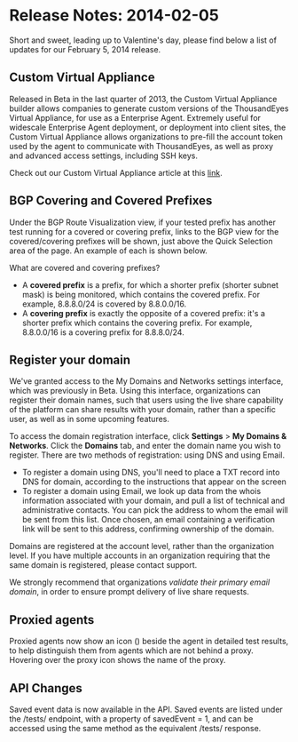 # Release Notes: 2014-02-05

Short and sweet, leading up to Valentine's day, please find below a list of updates for our February 5, 2014 release.

## Custom Virtual Appliance

Released in Beta in the last quarter of 2013, the Custom Virtual Appliance builder allows companies to generate custom versions of the ThousandEyes Virtual Appliance, for use as a Enterprise Agent.  Extremely useful for widescale Enterprise Agent deployment, or deployment into client sites, the Custom Virtual Appliance allows organizations to pre-fill the account token used by the agent to communicate with ThousandEyes, as well as proxy and advanced access settings, including SSH keys.

Check out our Custom Virtual Appliance article at this [link](https://success.thousandeyes.com/ViewArticle?articleIdParam=kA0E0000000CmnYKAS).

##  BGP Covering and Covered Prefixes

Under the BGP Route Visualization view, if your tested prefix has another test running for a covered or covering prefix, links to the BGP view for the covered/covering prefixes will be shown, just above the Quick Selection area of the page.  An example of each is shown below.  

What are covered and covering prefixes?

* A **covered prefix** is a prefix, for which a shorter prefix \(shorter subnet mask\) is being monitored, which contains the covered prefix.  For example, 8.8.8.0/24 is covered by 8.8.0.0/16.
* A **covering prefix** is exactly the opposite of a covered prefix: it's a shorter prefix which contains the covering prefix.  For example, 8.8.0.0/16 is a covering prefix for 8.8.8.0/24.

## Register your domain

We've granted access to the My Domains and Networks settings interface, which was previously in Beta.  Using this interface, organizations can register their domain names, such that users using the live share capability of the platform can share results with your domain, rather than a specific user, as well as in some upcoming features.  

To access the domain registration interface, click **Settings** &gt; **My Domains & Networks**.  Click the **Domains** tab, and enter the domain name you wish to register.  There are two methods of registration: using DNS and using Email.

* To register a domain using DNS, you'll need to place a TXT record into DNS for domain, according to the instructions that appear on the screen
* To register a domain using Email, we look up data from the whois information associated with your domain, and pull a list of technical and administrative contacts.  You can pick the address to whom the email will be sent from this list.  Once chosen, an email containing a verification link will be sent to this address, confirming ownership of the domain.  

Domains are registered at the account level, rather than the organization level.  If you have multiple accounts in an organization requiring that the same domain is registered, please contact support.

We strongly recommend that organizations _validate_ _their primary email domain_, in order to ensure prompt delivery of live share requests.

##  Proxied agents

Proxied agents now show an icon \(\) beside the agent in detailed test results, to help distinguish them from agents which are not behind a proxy.  Hovering over the proxy icon shows the name of the proxy.

## API Changes

Saved event data is now available in the API.  Saved events are listed under the /tests/ endpoint, with a property of savedEvent = 1, and can be accessed using the same method as the equivalent /tests/ response.

